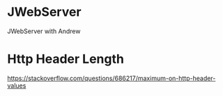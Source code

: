 # JWebServer
JWebServer with Andrew

# Http Header Length
https://stackoverflow.com/questions/686217/maximum-on-http-header-values


